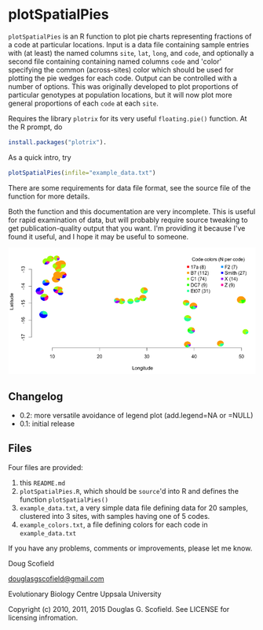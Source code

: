 plotSpatialPies
===============

`plotSpatialPies` is an R function to plot pie charts representing fractions
of a code at particular locations.  Input is a data file containing sample
entries with (at least) the named columns `site`, `lat`, `long`, and `code`,
and optionally a second file containing containing named columns `code` and
'color' specifying the common (across-sites) color which should be used for
plotting the pie wedges for each code.  Output can be controlled with a number
of options.  This was originally developed to plot proportions of particular
genotypes at population locations, but it will now plot more general
proportions of each `code` at each `site`.

Requires the library `plotrix` for its very useful `floating.pie()` function.
At the R prompt, do

```R
install.packages("plotrix").
```

As a quick intro, try 

```R
plotSpatialPies(infile="example_data.txt")
```

There are some requirements for data file format, see the source file of the
function for more details.

Both the function and this documentation are very incomplete.  This is useful
for rapid examination of data, but will probably require source tweaking to get
publication-quality output that you want.  I'm providing it because I've found
it useful, and I hope it may be useful to someone.


![](plotSpatialPies_example.png)


Changelog
---------

* 0.2: more versatile avoidance of legend plot (add.legend=NA or =NULL)
* 0.1: initial release



Files
-----

Four files are provided: 

1. this `README.md`
2. `plotSpatialPies.R`, which should be `source`'d into R and defines the function `plotSpatialPies()`
3. `example_data.txt`, a very simple data file defining data for 20 samples, clustered into 3 sites, with samples having one of 5 codes.  
4. `example_colors.txt`, a file defining colors for each code in `example_data.txt`


If you have any problems, comments or improvements, please let me know.


Doug Scofield

douglasgscofield@gmail.com

Evolutionary Biology Centre
Uppsala University


Copyright (c) 2010, 2011, 2015 Douglas G. Scofield.   See LICENSE for
licensing infromation.

